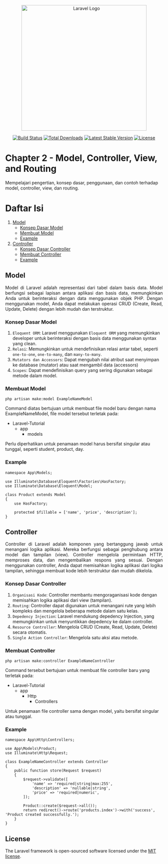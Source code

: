 <p align="center"><a href="https://laravel.com" target="_blank"><img src="https://raw.githubusercontent.com/laravel/art/master/logo-lockup/5%20SVG/2%20CMYK/1%20Full%20Color/laravel-logolockup-cmyk-red.svg" width="400" alt="Laravel Logo"></a></p>

<p align="center">
<a href="https://github.com/laravel/framework/actions"><img src="https://github.com/laravel/framework/workflows/tests/badge.svg" alt="Build Status"></a>
<a href="https://packagist.org/packages/laravel/framework"><img src="https://img.shields.io/packagist/dt/laravel/framework" alt="Total Downloads"></a>
<a href="https://packagist.org/packages/laravel/framework"><img src="https://img.shields.io/packagist/v/laravel/framework" alt="Latest Stable Version"></a>
<a href="https://packagist.org/packages/laravel/framework"><img src="https://img.shields.io/packagist/l/laravel/framework" alt="License"></a>
</p>

# Chapter 2 - Model, Controller, View, and Routing
Mempelajari pengertian, konsep dasar, penggunaan, dan contoh terhadap model, controller, view, dan routing.

# Daftar Isi
1. [Model](#model)
    - [Konsep Dasar Model](#konsep-dasar-model)
    - [Membuat Model](#membuat-model)
    - [Example](#example)
2. [Controller](#controller)
    - [Konsep Dasar Controller](#konsep-dasar-controller)
    - [Membuat Controller](#membuat-controller)
    - [Example]()

## Model
<div style='text-align:justify'>
Model di Laravel adalah representasi dari tabel dalam basis data. Model berfungsi sebagai lapisan antara aplikasi dan basis data, memungkinkan Anda untuk berinteraksi dengan data menggunakan objek PHP. Dengan menggunakan model, Anda dapat melakukan operasi CRUD (Create, Read, Update, Delete) dengan lebih mudah dan terstruktur.
</div>

### Konsep Dasar Model
1. ```Eloquent ORM```: Laravel menggunakan ```Eloquent ORM``` yang memungkinkan developer untuk berinteraksi dengan basis data menggunakan syntax yang clean.
2. ```Relasi```: Memungkinkan untuk mendefinisikan relasi antar tabel, seperti ```one-to-one```, ```one-to-many```, dan ```many-to-many```.
3. ```Mutators dan Accessors```: Dapat mengubah nilai atribut saat menyimpan ke database (mutator) atau saat mengambil data (accessors)
4. ```Scopes```: Dapat mendefinisikan query yang sering digunakan sebagai metode dalam model.

### Membuat Model
```
php artisan make:model ExampleNameModel
```
Command diatas bertujuan untuk membuat file model baru dengan nama ExampleNameModel, file model tersebut terletak pada:
- Laravel-Tutorial
    - app
        - models

Perlu diperhatikan untuk penamaan model harus bersifat singular atau tunggal, seperti student, product, day.

### Example
```
namespace App\Models;

use Illuminate\Database\Eloquent\Factories\HasFactory;
use Illuminate\Database\Eloquent\Model;

class Product extends Model
{
    use HasFactory;

    protected $fillable = ['name', 'price', 'description'];
}
```

## Controller
<div style="text-align:justify">Controller di Laravel adalah komponen yang bertanggung jawab untuk menangani logika aplikasi. Mereka berfungsi sebagai penghubung antara model dan tampilan (view). Controller mengelola permintaan HTTP, memproses data, dan mengembalikan respons yang sesuai. Dengan menggunakan controller, Anda dapat memisahkan logika aplikasi dari logika tampilan, sehingga membuat kode lebih terstruktur dan mudah dikelola.</div>

### Konsep Dasar Controller
1. ```Organisasi Kode```: Controller membantu mengoraganisasi kode dengan memisahkan logika aplikasi dari view (tampilan).
2. ```Routing```: Controller dapat digunakan untuk menangani rute yang lebih kompleks dan mengelola beberapa metode dalam satu kelas.
3. ```Depedency Injection```: Laravel mendukung depedency Injection, yang memungkinkan untuk menyuntikkan depedency ke dalam controller.
4. ```Resource Controller```: Mengelola CRUD (Create, Read, Update, Delete) secara otomatis.
5. ```Single Action Controller```: Mengelola satu aksi atau metode.

### Membuat Controller
```
php artisan make:controller ExampleNameController
```
Command tersebut bertujuan untuk membuat file controller baru yang terletak pada:
- Laravel-Tutorial
    - app
        - Http
            - Controllers

Untuk penamaan file controller sama dengan model, yaitu bersifat singular atau tunggal.

### Example
```
namespace App\Http\Controllers;

use App\Models\Product;
use Illuminate\Http\Request;

class ExampleNameController extends Controller
{
    public function store(Request $request)
    {
        $request->validate([
            'name' => 'required|string|max:255',
            'description' => 'nullable|string',
            'price' => 'required|numeric',
        ]);

        Product::create($request->all());
        return redirect()->route('products.index')->with('success', 'Product created successfully.');
    }
}
```



## License

The Laravel framework is open-sourced software licensed under the [MIT license](https://opensource.org/licenses/MIT).

